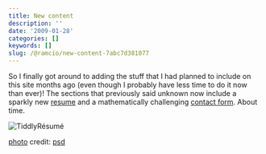 ```yaml
---
title: New content
description: ''
date: '2009-01-28'
categories: []
keywords: []
slug: /@ramcio/new-content-7abc7d381077
---
```


So I finally got around to adding the stuff that I had planned to include on this site months ago (even though I probably have less time to do it now than ever)! The sections that previously said unknown now include a sparkly new [resume](http://andremalan.net/resume "resume") and a mathematically challenging [contact form](http://andremalan.net/contact "contact form"). About time.

![TiddlyRésumé](https://cdn-images-1.medium.com/max/800/0*BE27X-_t6SWxsK01.jpg)

[photo](http://www.photodropper.com/photos/) credit: [psd](http://www.flickr.com/photos/45581782@N00/3055756907/ "psd")